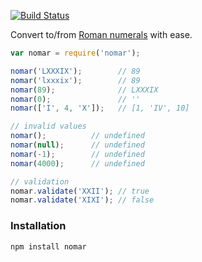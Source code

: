 [![Build Status](https://travis-ci.org/reergymerej/nomar.svg?branch=1.1.0)](https://travis-ci.org/reergymerej/nomar)

Convert to/from [Roman numerals](https://en.wikipedia.org/wiki/Roman_numerals#Roman_numeric_system) with ease.

```js
var nomar = require('nomar');

nomar('LXXXIX');        // 89
nomar('lxxxix');        // 89
nomar(89);              // LXXXIX
nomar(0);               // ''
nomar(['I', 4, 'X']);   // [1, 'IV', 10]

// invalid values
nomar();          // undefined
nomar(null);      // undefined
nomar(-1);        // undefined
nomar(4000);      // undefined

// validation
nomar.validate('XXII'); // true
nomar.validate('XIXI'); // false
```

### Installation

```sh
npm install nomar
```
